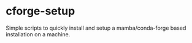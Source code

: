 # cforge-setup
Simple scripts to quickly install and setup a mamba/conda-forge based installation on a machine.

